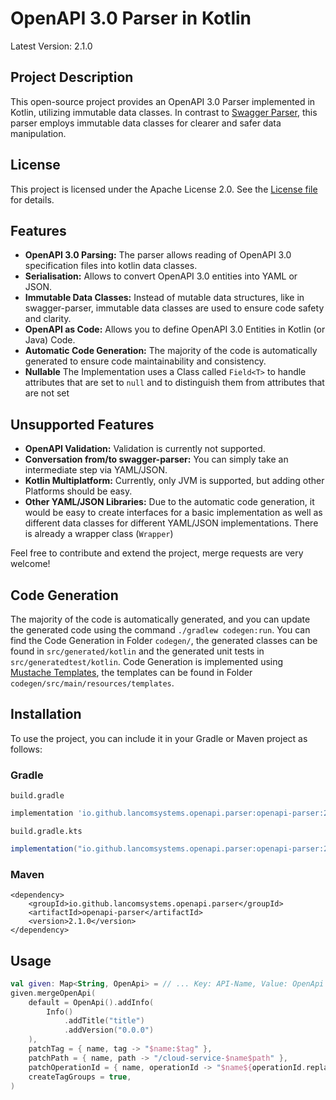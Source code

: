 # OpenAPI 3.0 Parser in Kotlin

Latest Version: 2.1.0

## Project Description

This open-source project provides an OpenAPI 3.0 Parser implemented in Kotlin, utilizing immutable data classes. In contrast to [Swagger Parser](https://github.com/swagger-api/swagger-parser), this parser employs immutable data classes for clearer and safer data manipulation.

## License

This project is licensed under the Apache License 2.0. See the [License file](LICENSE) for details.

## Features

- **OpenAPI 3.0 Parsing:** The parser allows reading of OpenAPI 3.0 specification files into kotlin data classes.
- **Serialisation:** Allows to convert OpenAPI 3.0 entities into YAML or JSON.
- **Immutable Data Classes:** Instead of mutable data structures, like in swagger-parser, immutable data classes are used to ensure code safety and clarity.
- **OpenAPI as Code:** Allows you to define OpenAPI 3.0 Entities in Kotlin (or Java) Code.
- **Automatic Code Generation:** The majority of the code is automatically generated to ensure code maintainability and consistency.
- **Nullable** The Implementation uses a Class called `Field<T>` to handle attributes that are set to `null` and to distinguish them from attributes that are not set

## Unsupported Features

- **OpenAPI Validation:** Validation is currently not supported.
- **Conversation from/to swagger-parser:** You can simply take an intermediate step via YAML/JSON.
- **Kotlin Multiplatform:** Currently, only JVM is supported, but adding other Platforms should be easy.
- **Other YAML/JSON Libraries:** Due to the automatic code generation, it would be easy to create interfaces for a basic implementation as well as different data classes for different YAML/JSON implementations. There is already a wrapper class (`Wrapper`)

Feel free to contribute and extend the project, merge requests are very welcome!

## Code Generation
The majority of the code is automatically generated, and you can update the generated code using the command `./gradlew codegen:run`.
You can find the Code Generation in Folder `codegen/`, the generated classes can be found in `src/generated/kotlin` and the generated unit tests in `src/generatedtest/kotlin`.
Code Generation is implemented using [Mustache Templates](https://github.com/spullara/mustache.java), the templates can be found in Folder `codegen/src/main/resources/templates`.

## Installation

To use the project, you can include it in your Gradle or Maven project as follows:

### Gradle

`build.gradle`
```gradle
implementation 'io.github.lancomsystems.openapi.parser:openapi-parser:2.1.0'
```

`build.gradle.kts`
```gradle
implementation("io.github.lancomsystems.openapi.parser:openapi-parser:2.1.0")'
```

### Maven
```maven
<dependency>
    <groupId>io.github.lancomsystems.openapi.parser</groupId>
    <artifactId>openapi-parser</artifactId>
    <version>2.1.0</version>
</dependency>
```

## Usage

```kotlin
val given: Map<String, OpenApi> = // ... Key: API-Name, Value: OpenApi Definition
given.mergeOpenApi(
    default = OpenApi().addInfo(
        Info()
            .addTitle("title")
            .addVersion("0.0.0")
    ),
    patchTag = { name, tag -> "$name:$tag" },
    patchPath = { name, path -> "/cloud-service-$name$path" },
    patchOperationId = { name, operationId -> "$name${operationId.replaceFirstChar(Char::uppercaseChar)}" },
    createTagGroups = true,
)
```
